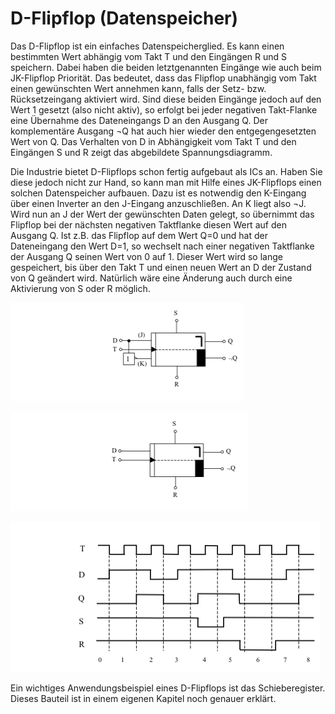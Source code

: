 # D-Flipflop (Datenspeicher)

Das D-Flipflop ist ein einfaches Datenspeicherglied. Es kann einen bestimmten Wert abhängig vom Takt T und den Eingängen R und S speichern. Dabei haben die beiden letztgenannten Eingänge wie auch beim JK-Flipflop Priorität. Das bedeutet, dass das Flipflop unabhängig vom Takt einen gewünschten Wert annehmen kann, falls der Setz- bzw. Rücksetzeingang aktiviert wird. Sind diese beiden Eingänge jedoch auf den Wert 1 gesetzt (also nicht aktiv), so erfolgt bei jeder negativen Takt-Flanke eine Übernahme des Dateneingangs D an den Ausgang Q. Der komplementäre Ausgang ¬Q hat auch hier wieder den entgegengesetzten Wert von Q. Das Verhalten von D in Abhängigkeit vom Takt T und den Eingängen S und R zeigt das abgebildete Spannungsdiagramm. 

Die Industrie bietet D-Flipflops schon fertig aufgebaut als ICs an. Haben Sie diese jedoch nicht zur Hand, so kann man mit Hilfe eines JK-Flipflops einen solchen Datenspeicher aufbauen. Dazu ist es notwendig den K-Eingang über einen Inverter an den J-Eingang anzuschließen. An K liegt also ¬J. Wird nun an J der Wert der gewünschten Daten gelegt, so übernimmt das Flipflop bei der nächsten negativen Taktflanke diesen Wert auf den Ausgang Q. Ist z.B. das Flipflop auf dem Wert Q=0 und hat der Dateneingang den Wert D=1, so wechselt nach einer negativen Taktflanke der Ausgang Q seinen Wert von 0 auf 1. Dieser Wert wird so lange gespeichert, bis über den Takt T und einen neuen Wert an D der Zustand von Q geändert wird. Natürlich wäre eine Änderung auch durch eine Aktivierung von S oder R möglich.


![schaltung](img01.png)


![symbol](img02.png)

![diagramm](img03.png)

Ein wichtiges Anwendungsbeispiel eines D-Flipflops ist das Schiebe­register. Dieses Bauteil ist in einem eigenen Kapitel noch genauer erklärt.
